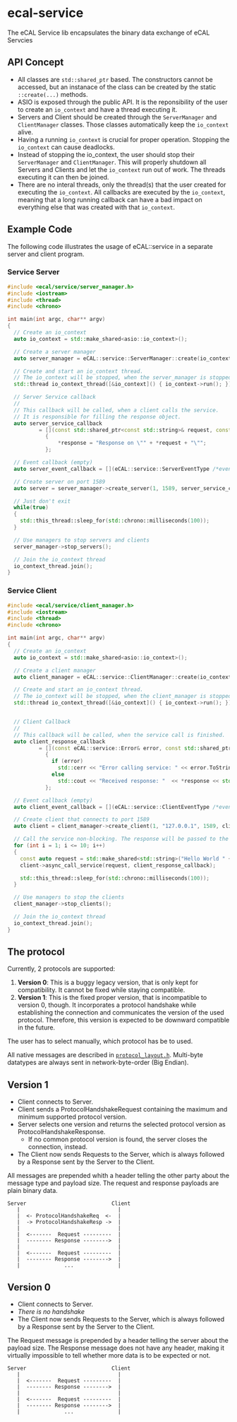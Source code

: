 # ecal-service

The eCAL Service lib encapsulates the binary data exchange of eCAL Servcies

## API Concept

- All classes are `std::shared_ptr` based. The constructors cannot be accessed, but an instanace of the class can be created by the static `::create(...)` methods.
- ASIO is exposed through the public API. It is the reponsibility of the user to create an `io_context` and have a thread executing it.
- Servers and Client should be created through the `ServerManager` and `ClientManager` classes. Those classes automatically keep the `io_context` alive.
- Having a running `io_context` is crucial for proper operation. Stopping the `io_context` can cause deadlocks.
- Instead of stopping the io_context, the user should stop their `ServerManager` and `ClientManager`. This will properly shutdown all Servers and Clients and let the `io_context` run out of work. The threads executing it can then be joined.
- There are no interal threads, only the thread(s) that the user created for executing the `io_context`. All callbacks are executed by the `io_context`, meaning that a long running callback can have a bad impact on everything else that was created with that `io_context`.

## Example Code

The following code illustrates the usage of eCAL::service in a separate server and client program.

### Service Server

```cpp
#include <ecal/service/server_manager.h>
#include <iostream>
#include <thread>
#include <chrono>

int main(int argc, char** argv)
{
  // Create an io_context
  auto io_context = std::make_shared<asio::io_context>();

  // Create a server manager
  auto server_manager = eCAL::service::ServerManager::create(io_context);

  // Create and start an io_context thread.
  // The io_context will be stopped, when the server_manager is stopped.
  std::thread io_context_thread([&io_context]() { io_context->run(); });

  // Server Service callback
  // 
  // This callback will be called, when a client calls the service.
  // It is responsible for filling the response object.
  auto server_service_callback
          = [](const std::shared_ptr<const std::string>& request, const std::shared_ptr<std::string>& response) -> void
            {
                *response = "Response on \"" + *request + "\"";
            };

  // Event callback (empty)
  auto server_event_callback = [](eCAL::service::ServerEventType /*event*/, const std::string& /*message*/) {};

  // Create server on port 1589
  auto server = server_manager->create_server(1, 1589, server_service_callback, true, server_event_callback);

  // Just don't exit
  while(true)
  {
    std::this_thread::sleep_for(std::chrono::milliseconds(100));
  }

  // Use managers to stop servers and clients
  server_manager->stop_servers();

  // Join the io_context thread
  io_context_thread.join();
}
```

### Service Client

```cpp
#include <ecal/service/client_manager.h>
#include <iostream>
#include <thread>
#include <chrono>

int main(int argc, char** argv)
{
  // Create an io_context
  auto io_context = std::make_shared<asio::io_context>();

  // Create a client manager
  auto client_manager = eCAL::service::ClientManager::create(io_context);

  // Create and start an io_context thread.
  // The io_context will be stopped, when the client_manager is stopped.
  std::thread io_context_thread([&io_context]() { io_context->run(); });


  // Client Callback
  //
  // This callback will be called, when the service call is finished.
  auto client_response_callback
          = [](const eCAL::service::Error& error, const std::shared_ptr<std::string>& response) -> void
            {
              if (error)
                std::cerr << "Error calling service: " << error.ToString() << std::endl;
              else
                std::cout << "Received response: "  << *response << std::endl;
            };

  // Event callback (empty)
  auto client_event_callback = [](eCAL::service::ClientEventType /*event*/, const std::string& /*message*/) {};

  // Create client that connects to port 1589
  auto client = client_manager->create_client(1, "127.0.0.1", 1589, client_event_callback);

  // Call the service non-blocking. The response will be passed to the callback.
  for (int i = 1; i <= 10; i++)
  {
    const auto request = std::make_shared<std::string>("Hello World " + std::to_string(i));
    client->async_call_service(request, client_response_callback);

    std::this_thread::sleep_for(std::chrono::milliseconds(100));
  }

  // Use managers to stop the clients
  client_manager->stop_clients();

  // Join the io_context thread
  io_context_thread.join();
}
```

## The protocol

Currently, 2 protocols are supported:

1. **Version 0**: This is a buggy legacy version, that is only kept for compatibility. It cannot be fixed while staying compatible.
2. **Version 1**: This is the fixed proper version, that is incompatible to version 0, though. It incorporates a protocol handshake while establishing the connection and communicates the version of the used protocol. Therefore, this version is expected to be downward compatible in the future.

The user has to select manually, which protocol has be to used.

All native messages are described in [`protocol_layout.h`](ecal_service/src/protocol_layout.h). Multi-byte datatypes are always sent in network-byte-order (Big Endian).

## Version 1

- Client connects to Server.
- Client sends a ProtocolHandshakeRequest containing the maximum and minimum supported protocol version.
- Server selects one version and returns the selected protocol version as ProtocolHandshakeResponse.
    - If no common protocol version is found, the server closes the connection, instead.
- The Client now sends Requests to the Server, which is always followed by a Response sent by the Server to the Client.

All messages are prepended whith a header telling the other party about the message type and payload size. The request and response payloads are plain binary data.

```
Server                           Client 
   |                               |
   |  <- ProtocolHandshakeReq  <-  |
   |  -> ProtocolHandshakeResp ->  |
   |                               |
   |  <-------  Request ---------  |
   |  -------- Response -------->  |
   |                               |
   |  <-------  Request ---------  |
   |  -------- Response -------->  |
   |              ...              |
```

## Version 0

- Client connects to Server.
- _There is no handshake_
- The Client now sends Requests to the Server, which is always followed by a Response sent by the Server to the Client.

The Request message is prepended by a header telling the server about the payload size.
The Response message does not have any header, making it virtually impossible to tell whether more data is to be expected or not.

```
Server                           Client 
   |                               |
   |  <-------  Request ---------  |
   |  -------- Response -------->  |
   |                               |
   |  <-------  Request ---------  |
   |  -------- Response -------->  |
   |              ...              |
```